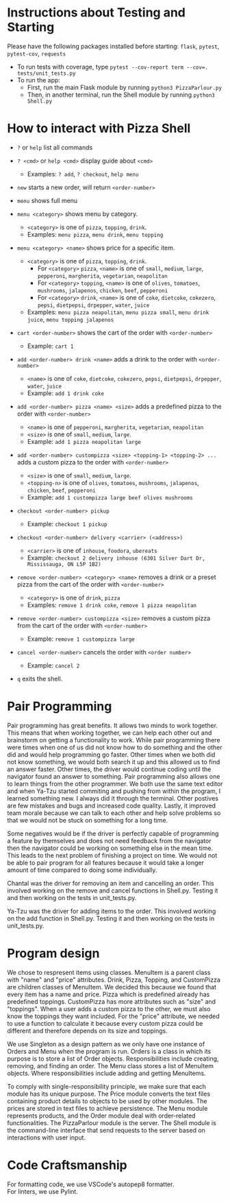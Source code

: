 # Instructions about Testing and Starting

Please have the following packages installed before starting: `flask`, `pytest`, `pytest-cov`, `requests`

- To run tests with coverage, type `pytest --cov-report term --cov=. tests/unit_tests.py`
- To run the app:
  - First, run the main Flask module by running `python3 PizzaParlour.py`
  - Then, in another terminal, run the Shell module by running `python3 Shell.py`

# How to interact with Pizza Shell

- `?` or `help` list all commands

- `? <cmd>` or `help <cmd>` display guide about `<cmd>`

  - Examples: `? add`, `? checkout`, `help menu`

- `new` starts a new order, will return `<order-number>`

- `menu` shows full menu

- `menu <category>` shows menu by category.

  - `<category>` is one of `pizza`, `topping`, `drink`.
  - Examples: `menu pizza`, `menu drink`, `menu topping`

- `menu <category> <name>` shows price for a specific item.

  - `<category>` is one of `pizza`, `topping`, `drink`.
    - For `<category>` `pizza`, `<name>` is one of `small`, `medium`, `large`, `pepperoni`, `margherita`, `vegetarian`, `neapolitan`
    - For `<category>` `topping`, `<name>` is one of `olives`, `tomatoes`, `mushrooms`, `jalapenos`, `chicken`, `beef`, `pepperoni`
    - For `<category>` `drink`, `<name>` is one of `coke`, `dietcoke`, `cokezero`, `pepsi`, `dietpepsi`, `drpepper`, `water`, `juice`
  - Examples: `menu pizza neapolitan`, `menu pizza small`, `menu drink juice`, `menu topping jalapenos`

- `cart <order-number>` shows the cart of the order with `<order-number>`

  - Example: `cart 1`

- `add <order-number> drink <name>` adds a drink to the order with `<order-number>`

  - `<name>` is one of `coke`, `dietcoke`, `cokezero`, `pepsi`, `dietpepsi`, `drpepper`, `water`, `juice`
  - Example: `add 1 drink coke`

- `add <order-number> pizza <name> <size>` adds a predefined pizza to the order with `<order-number>`

  - `<name>` is one of `pepperoni`, `margherita`, `vegetarian`, `neapolitan`
  - `<size>` is one of `small`, `medium`, `large`.
  - Example: `add 1 pizza neapolitan large`

- `add <order-number> custompizza <size> <topping-1> <topping-2> ...` adds a custom pizza to the order with `<order-number>`

  - `<size>` is one of `small`, `medium`, `large`.
  - `<topping-n>` is one of `olives`, `tomatoes`, `mushrooms`, `jalapenos`, `chicken`, `beef`, `pepperoni`
  - Example: `add 1 custompizza large beef olives mushrooms`

- `checkout <order-number> pickup`

  - Example: `checkout 1 pickup`

- `checkout <order-number> delivery <carrier> (<address>)`

  - `<carrier>` is one of `inhouse`, `foodora`, `ubereats`
  - Example: `checkout 2 delivery inhouse (6301 Silver Dart Dr, Mississauga, ON L5P 1B2)`

- `remove <order-number> <category> <name>` removes a drink or a preset pizza from the cart of the order with `<order-number>`

  - `<category>` is one of `drink`, `pizza`
  - Examples: `remove 1 drink coke`, `remove 1 pizza neapolitan`

- `remove <order-number> custompizza <size>` removes a custom pizza from the cart of the order with `<order-number>`

  - Example: `remove 1 custompizza large`

- `cancel <order-number>` cancels the order with `<order number>`

  - Example: `cancel 2`

- `q` exits the shell.

# Pair Programming

Pair programming has great benefits. It allows two minds to work together. This means that when working together, we can help each other out and brainstorm on getting a functionality to work. While pair programming there were times when one of us did not know how to do something and the other did and would help programming go faster. Other times when we both did not know something, we would both search it up and this allowed us to find an answer faster. Other times, the driver would continue coding until the navigator found an answer to something. Pair programming also allows one to learn things from the other programmer. We both use the same text editor and when Ya-Tzu started commiting and pushing from within the program, I learned something new. I always did it through the terminal. Other postives are few mistakes and bugs and increased code quality. Lastly, it improved team morale because we can talk to each other and help solve problems so that we would not be stuck on something for a long time.

Some negatives would be if the driver is perfectly capable of programming a feature by themselves and does not need feedback from the navigator then the navigator could be working on something else in the mean time.
This leads to the next problem of finishing a project on time. We would not be able to pair program for all features because it would take a longer amount of time compared to doing some individually.

Chantal was the driver for removing an item and cancelling an order. This involved working on the remove and cancel functions in Shell.py. Testing it and then working on the tests in unit_tests.py.

Ya-Tzu was the driver for adding items to the order. This involved working on the add function in Shell.py. Testing it and then working on the tests in unit_tests.py.

# Program design

We chose to respresent items using classes. MenuItem is a parent class with "name" and "price" attributes. Drink, Pizza, Topping, and CustomPizza are children classes of MenuItem. We decided this because we found that every item has a name and price. Pizza which is predefined already has predefined toppings. CustomPizza has more attributes such as "size" and "toppings". When a user adds a custom pizza to the other, we must also know the toppings they want included. For the "price" attribute, we needed to use a function to calculate it because every custom pizza could be different and therefore depends on its size and toppings.

We use Singleton as a design pattern as we only have one instance of Orders and Menu when the program is run. Orders is a class in which its purpose is to store a list of Order objects. Responsibilities include creating, removing, and finding an order. The Menu class stores a list of MenuItem objects. Where responsibilities include adding and getting MenuItems.

To comply with single-responsibility principle, we make sure that each module has its unique purpose. The Price module converts the text files containing product details to objects to be used by other modules. The prices are stored in text files to achieve persistence. The Menu module represents products, and the Order module deal with order-related functionalities. The PizzaParlour module is the server. The Shell module is the command-line interface that send requests to the server based on interactions with user input.

# Code Craftsmanship

For formatting code, we use VSCode's autopep8 formatter.  
For linters, we use Pylint.

